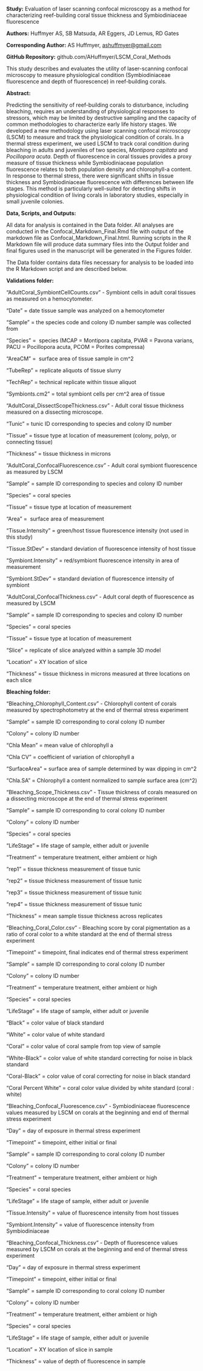 
**Study:** Evaluation of laser scanning confocal microscopy as a method for characterizing reef-building coral tissue thickness and Symbiodiniaceae fluorescence

**Authors:** Huffmyer AS, SB Matsuda, AR Eggers, JD Lemus, RD Gates

**Corresponding Author:** AS Huffmyer, ashuffmyer@gmail.com

**GitHub Repository:** github.com/AHuffmyer/LSCM_Coral_Methods

This study describes and evaluates the utility of laser-scanning confocal microscopy to measure physiological condition (Symbiodiniaceae fluorescence and depth of fluorescence) in reef-building corals.

**Abstract:**

Predicting the sensitivity of reef-building corals to disturbance, including bleaching, requires an understanding of physiological responses to stressors, which may be limited by destructive sampling and the capacity of common methodologies to characterize early life history stages. We developed a new methodology using laser scanning confocal microscopy (LSCM) to measure and track the physiological condition of corals. In a thermal stress experiment, we used LSCM to track coral condition during bleaching in adults and juveniles of two species, _Montipora capitata_ and _Pocillopora acuta_. Depth of fluorescence in coral tissues provides a proxy measure of tissue thickness while Symbiodiniaceae population fluorescence relates to both population density and chlorophyll-a content. In response to thermal stress, there were significant shifts in tissue thickness and Symbiodiniaceae fluorescence with differences between life stages. This method is particularly well-suited for detecting shifts in physiological condition of living corals in laboratory studies, especially in small juvenile colonies. 

**Data, Scripts, and Outputs:**

All data for analysis is contained in the Data folder. All analyses are conducted in the Confocal_Markdown_Final.Rmd file with output of the markdown file as Confocal_Markdown_Final.html. Running scripts in the R Markdown file will produce data summary files into the Output folder and final figures used in the manuscript will be generated in the Figures folder. 

The Data folder contains data files necessary for analysis to be loaded into the R Markdown script and are described below. 

**Validations folder:** 

“AdultCoral_SymbiontCellCounts.csv” - Symbiont cells in adult coral tissues as measured on a hemocytometer. 

“Date” = date tissue sample was analyzed on a hemocytometer

“Sample” = the species code and colony ID number sample was collected from

“Species” =  species (MCAP = Montipora capitata, PVAR = Pavona varians, PACU = Pocillopora acuta, PCOM = Porites compressa)

“AreaCM” =  surface area of tissue sample in cm^2

“TubeRep” = replicate aliquots of tissue slurry

“TechRep” = technical replicate within tissue aliquot 

“Symbionts.cm2” = total symbiont cells per cm^2 area of tissue



“AdultCoral_DissectScopeThickness.csv” - Adult coral tissue thickness measured on a dissecting microscope. 

“Tunic” = tunic ID corresponding to species and colony ID number

“Tissue” = tissue type at location of measurement (colony, polyp, or connecting tissue)

“Thickness” = tissue thickness in microns



“AdultCoral_ConfocalFluorescence.csv” - Adult coral symbiont fluorescence as measured by LSCM 

“Sample” = sample ID corresponding to species and colony ID number

“Species” = coral species

“Tissue” = tissue type at location of measurement

“Area” =  surface area of measurement 

“Tissue.Intensity” = green/host tissue fluorescence intensity (not used in this study)

“Tissue.StDev” = standard deviation of fluorescence intensity of host tissue

“Symbiont.Intensity” = red/symbiont fluorescence intensity in area of measurement

“Symbiont.StDev” = standard deviation of fluorescence intensity of symbiont 



“AdultCoral_ConfocalThickness.csv” - Adult coral depth of fluorescence as measured by LSCM

“Sample” = sample ID corresponding to species and colony ID number

“Species” = coral species 

“Tissue” = tissue type at location of measurement

“Slice” = replicate of slice analyzed within a sample 3D model

“Location” = XY location of slice

“Thickness” = tissue thickness in microns measured at three locations on each slice



**Bleaching folder:** 

“Bleaching_Chlorophyll_Content.csv” - Chlorophyll content of corals measured by spectrophotometry at the end of thermal stress experiment

“Sample” = sample ID corresponding to coral colony ID number

“Colony” = colony ID number

“Chla Mean” = mean value of chlorophyll a

“Chla CV” = coefficient of variation of chlorophyll a

“SurfaceArea” = surface area of sample determined by wax dipping in cm^2

“Chla.SA” = Chlorophyll a content normalized to sample surface area (cm^2)



“Bleaching_Scope_Thickness.csv” - Tissue thickness of corals measured on a dissecting microscope at the end of thermal stress experiment

“Sample” = sample ID corresponding to coral colony ID number

“Colony” = colony ID number

“Species” = coral species 

“LifeStage” = life stage of sample, either adult or juvenile

“Treatment” = temperature treatment, either ambient or high

“rep1” = tissue thickness measurement of tissue tunic

“rep2” = tissue thickness measurement of tissue tunic

“rep3” = tissue thickness measurement of tissue tunic

“rep4” = tissue thickness measurement of tissue tunic

“Thickness” = mean sample tissue thickness across replicates 



“Bleaching_Coral_Color.csv” - Bleaching score by coral pigmentation as a ratio of coral color to a white standard at the end of thermal stress experiment

“Timepoint” = timepoint, final indicates end of thermal stress experiment

“Sample” = sample ID corresponding to coral colony ID number

“Colony” = colony ID number

“Treatment” = temperature treatment, either ambient or high

“Species” = coral species 

“LifeStage” = life stage of sample, either adult or juvenile

“Black” = color value of black standard

“White” = color value of white standard

“Coral” = color value of coral sample from top view of sample

“White-Black” = color value of white standard correcting for noise in black standard

“Coral-Black” = color value of coral correcting for noise in black standard

“Coral Percent White” = coral color value divided by white standard (coral : white)



“Bleaching_Confocal_Fluorescence.csv” - Symbiodiniaceae fluorescence values measured by LSCM on corals at the beginning and end of thermal stress experiment

“Day” = day of exposure in thermal stress experiment

“Timepoint” = timepoint, either initial or final

“Sample” = sample ID corresponding to coral colony ID number

“Colony” = colony ID number

“Treatment” = temperature treatment, either ambient or high

“Species” = coral species 

“LifeStage” = life stage of sample, either adult or juvenile

“Tissue.Intensity” = value of fluorescence intensity from host tissues

“Symbiont.Intensity” = value of fluorescence intensity from Symbiodiniaceae



“Bleaching_Confocal_Thickness.csv” - Depth of fluorescence values measured by LSCM on corals at the beginning and end of thermal stress experiment

“Day” = day of exposure in thermal stress experiment

“Timepoint” = timepoint, either initial or final

“Sample” = sample ID corresponding to coral colony ID number

“Colony” = colony ID number

“Treatment” = temperature treatment, either ambient or high

“Species” = coral species 

“LifeStage” = life stage of sample, either adult or juvenile

“Location” = XY location of slice in sample 

“Thickness” = value of depth of fluorescence in sample

 
